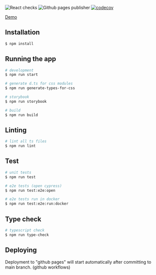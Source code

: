 ![React checks](https://github.com/krydima/test-app-react-graphql/workflows/React%20checks/badge.svg) ![Github pages publisher](https://github.com/krydima/test-app-react-graphql/workflows/Github%20pages%20publisher/badge.svg?branch=main) [![codecov](https://codecov.io/gh/krydima/test-app-react-graphql/branch/main/graph/badge.svg)](https://codecov.io/gh/krydima/test-app-react-graphql)

[Demo](https://krydima.github.io/test-app-react-graphql)

## Installation

```bash
$ npm install
```

## Running the app

```bash
# development
$ npm run start

# generate d.ts for css modules
$ npm run generate-types-for-css

# storybook
$ npm run storybook

# build
$ npm run build
```

## Linting

```bash
# lint all ts files
$ npm run lint
```

## Test

```bash
# unit tests
$ npm run test

# e2e tests (open cypress)
$ npm run test:e2e:open

# e2e tests run in docker
$ npm run test:e2e:run:docker
```

## Type check

```bash
# typescript check
$ npm run type-check
```

## Deploying

Deployment to "github pages" will start automatically after committing to main branch. (github workflows)
